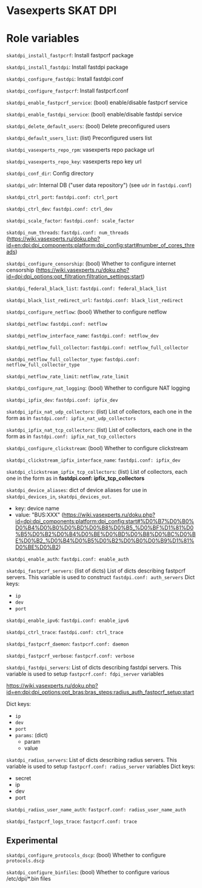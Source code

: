 # Vasexperts SKAT DPI

# Role variables


`skatdpi_install_fastpcrf`: Install fastpcrf package

`skatdpi_install_fastdpi`: Install fastdpi  package

`skatdpi_configure_fastdpi`: Install fastdpi.conf

`skatdpi_configure_fastpcrf`: Install fastpcrf.conf

`skatdpi_enable_fastpcrf_service`: (bool) enable/disable fastpcrf service

`skatdpi_enable_fastdpi_service`: (bool) enable/disable fastdpi service

`skatdpi_delete_default_users`: (bool) Delete preconfigured users

`skatdpi_default_users_list`: (list) Preconfigured users list

`skatdpi_vasexperts_repo_rpm`: vasexperts repo package url

`skatdpi_vasexperts_repo_key`: vasexperts repo key url

`skatdpi_conf_dir`: Config directory

`skatdpi_udr`: Internal DB ("user data repository") (see `udr` in `fastdpi.conf`)

`skatdpi_ctrl_port`: `fastdpi.conf: ctrl_port` 

`skatdpi_ctrl_dev`: `fastdpi.conf: ctrl_dev`

`skatdpi_scale_factor`: `fastdpi.conf: scale_factor`

`skatdpi_num_threads`: `fastdpi.conf: num_threads` (https://wiki.vasexperts.ru/doku.php?id=en:dpi:dpi_components:platform:dpi_config:start#number_of_cores_threads)

`skatdpi_configure_censorship`: (bool) Whether to configure internet censorship (https://wiki.vasexperts.ru/doku.php?id=dpi:dpi_options:opt_filtration:filtration_settings:start)

`skatdpi_federal_black_list`: `fastdpi.conf: federal_black_list`

`skatdpi_black_list_redirect_url`: `fastdpi.conf: black_list_redirect`

`skatdpi_configure_netflow`: (bool) Whether to configure netflow

`skatdpi_netflow`: `fastdpi.conf: netflow`

`skatdpi_netflow_interface_name`: `fastdpi.conf: netflow_dev`

`skatdpi_netflow_full_collector`: `fastdpi.conf: netflow_full_collector`

`skatdpi_netflow_full_collector_type`: `fastdpi.conf: netflow_full_collector_type`

`skatdpi_netflow_rate_limit`: `netflow_rate_limit`

`skatdpi_configure_nat_logging`: (bool) Whether to configure NAT logging

`skatdpi_ipfix_dev`: `fastdpi.conf: ipfix_dev`

`skatdpi_ipfix_nat_udp_collectors`: (list) List of collectors, each one in the form as in `fastdpi.conf: ipfix_nat_udp_collectors`

`skatdpi_ipfix_nat_tcp_collectors`: (list) List of collectors, each one in the form as in `fastdpi.conf: ipfix_nat_tcp_collectors`

`skatdpi_configure_clickstream`: (bool) Whether to configure clickstream

`skatdpi_clickstream_ipfix_interface_name`: `fastdpi.conf: ipfix_dev`

`skatdpi_clickstream_ipfix_tcp_collectors`: (list) List of collectors, each one in the form as in **fastdpi.conf: ipfix_tcp_collectors**

`skatdpi_device_aliases`: dict of device aliases for use in `skatdpi_devices_in`, `skatdpi_devices_out`.
* key: device name
* value: "BUS:XXX" (https://wiki.vasexperts.ru/doku.php?id=dpi:dpi_components:platform:dpi_config:start#%D0%B7%D0%B0%D0%B4%D0%B0%D0%BD%D0%B8%D0%B5_%D0%BF%D1%81%D0%B5%D0%B2%D0%B4%D0%BE%D0%BD%D0%B8%D0%BC%D0%BE%D0%B2_%D0%B4%D0%B5%D0%B2%D0%B0%D0%B9%D1%81%D0%BE%D0%B2)

`skatdpi_enable_auth`: `fastdpi.conf: enable_auth`

`skatdpi_fastpcrf_servers`: (list of dicts) List of dicts describing fastpcrf servers. This variable is used to construct `fastdpi.conf: auth_servers`
Dict keys:
* `ip`
* `dev`
* `port`

`skatdpi_enable_ipv6`: `fastdpi.conf: enable_ipv6`

`skatdpi_ctrl_trace`: `fastdpi.conf: ctrl_trace`

`skatdpi_fastpcrf_daemon`: `fastpcrf.conf: daemon`

`skatdpi_fastpcrf_verbose`: `fastpcrf.conf: verbose`

`skatdpi_fastdpi_servers`: List of dicts describing fastdpi servers. This variable is used to setup `fastpcrf.conf: fdpi_server` variables

https://wiki.vasexperts.ru/doku.php?id=en:dpi:dpi_options:opt_bras:bras_steps:radius_auth_fastpcrf_setup:start

Dict keys:
* `ip`
* `dev`
* `port`
* `params`: (dict)
    * param
    * value
  
`skatdpi_radius_servers`: List of dicts describing radius servers. This variable is used to setup `fastpcrf.conf: radius_server` variables
Dict keys:
* secret
* ip
* dev
* port

`skatdpi_radius_user_name_auth`: `fastpcrf.conf: radius_user_name_auth`

`skatdpi_fastpcrf_logs_trace`: `fastpcrf.conf: trace`

## Experimental

`skatdpi_configure_protocols_dscp`: (bool) Whether to configure `protocols.dscp`

`skatdpi_configure_binfiles`: (bool) Whether to configure various /etc/dpi/*.bin files
